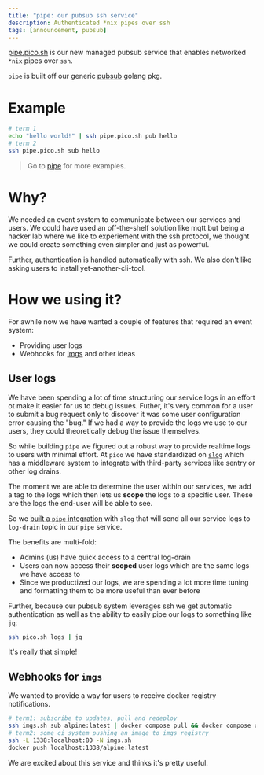 ```yaml
---
title: "pipe: our pubsub ssh service"
description: Authenticated *nix pipes over ssh
tags: [announcement, pubsub]
---
```


[pipe.pico.sh](https://pipe.pico.sh) is our new managed pubsub service that
enables networked `*nix` pipes over `ssh`.

`pipe` is built off our generic [pubsub](https://github.com/picosh/pubsub)
golang pkg.

# Example

```bash
# term 1
echo "hello world!" | ssh pipe.pico.sh pub hello
# term 2
ssh pipe.pico.sh sub hello
```

> Go to [pipe](https://pipe.pico.sh) for more examples.

# Why?

We needed an event system to communicate between our services and users. We
could have used an off-the-shelf solution like mqtt but being a hacker lab where
we like to experiement with the ssh protocol, we thought we could create
something even simpler and just as powerful.

Further, authentication is handled automatically with ssh. We also don't like
asking users to install yet-another-cli-tool.

# How we using it?

For awhile now we have wanted a couple of features that required an event
system:

- Providing user logs
- Webhooks for [imgs](https://pico.sh/imgs) and other ideas

## User logs

We have been spending a lot of time structuring our service logs in an effort ot
make it easier for us to debug issues. Futher, it's very common for a user to
submit a bug request only to discover it was some user configuration error
causing the "bug." If we had a way to provide the logs we use to our users, they
could theoretically debug the issue themselves.

So while building `pipe` we figured out a robust way to provide realtime logs to
users with minimal effort. At `pico` we have standardized on
[`slog`](https://pkg.go.dev/log/slog) which has a middleware system to integrate
with third-party services like sentry or other log drains.

The moment we are able to determine the user within our services, we add a tag
to the logs which then lets us **scope** the logs to a specific user. These are
the logs the end-user will be able to see.

So we
[built a `pipe` integration](https://github.com/picosh/pubsub/blob/main/log/log.go#L311)
with `slog` that will send all our service logs to `log-drain` topic in our
`pipe` service.

The benefits are multi-fold:

- Admins (us) have quick access to a central log-drain
- Users can now access their **scoped** user logs which are the same logs we
  have access to
- Since we productized our logs, we are spending a lot more time tuning and
  formatting them to be more useful than ever before

Further, because our pubsub system leverages ssh we get automatic authentication
as well as the ability to easily pipe our logs to something like `jq`:

```bash
ssh pico.sh logs | jq
```

It's really that simple!

## Webhooks for `imgs`

We wanted to provide a way for users to receive docker registry notifications.

```bash
# term1: subscribe to updates, pull and redeploy
ssh imgs.sh sub alpine:latest | docker compose pull && docker compose up -d
# term2: some ci system pushing an image to imgs registry
ssh -L 1338:localhost:80 -N imgs.sh
docker push localhost:1338/alpine:latest
```

We are excited about this service and thinks it's pretty useful.
